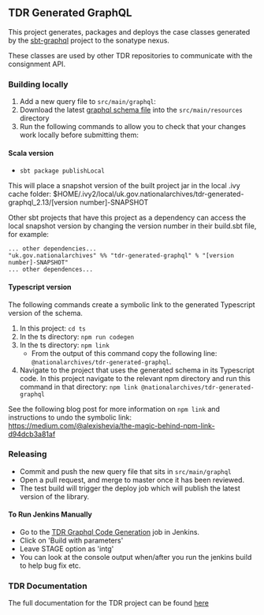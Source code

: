 ## TDR Generated GraphQL

This project generates, packages and deploys the case classes generated by the [sbt-graphql](https://github.com/muuki88/sbt-graphql) project to the sonatype nexus.

These classes are used by other TDR repositories to communicate with the consignment API.

### Building locally
1. Add a new query file to `src/main/graphql`:
2. Download the latest [graphql schema file](https://raw.githubusercontent.com/nationalarchives/tdr-consignment-api/master/schema.graphql) into the `src/main/resources` directory
3. Run the following commands to allow you to check that your changes work locally before submitting them:
#### Scala version
  * `sbt package publishLocal`

This will place a snapshot version of the built project jar in the local .ivy cache folder: $HOME/.ivy2/local/uk.gov.nationalarchives/tdr-generated-graphql_2.13/[version number]-SNAPSHOT

Other sbt projects that have this project as a dependency can access the local snapshot version by changing the version number in their build.sbt file, for example:
  ```
  ... other dependencies...
  "uk.gov.nationalarchives" %% "tdr-generated-graphql" % "[version number]-SNAPSHOT"
  ... other dependences...
   ```
  
#### Typescript version  
The following commands create a symbolic link to the generated Typescript version of the schema.
1. In this project: `cd ts`
2. In the ts directory: `npm run codegen`
3. In the ts directory: `npm link`
    * From the output of this command copy the following line: `@nationalarchives/tdr-generated-graphql`.
4. Navigate to the project that uses the generated schema in its Typescript code. In this project navigate to the relevant npm directory and run this command in that directory: `npm link @nationalarchives/tdr-generated-graphql`

See the following blog post for more information on `npm link` and instructions to undo the symbolic link: https://medium.com/@alexishevia/the-magic-behind-npm-link-d94dcb3a81af 

### Releasing
* Commit and push the new query file that sits in `src/main/graphql`
* Open a pull request, and merge to master once it has been reviewed.
* The test build will trigger the deploy job which will publish the latest version of the library.

#### To Run Jenkins Manually
* Go to the [TDR Graphql Code Generation](https://jenkins.tdr-management.nationalarchives.gov.uk/job/TDR%20Graphql%20Code%20Generation/) job in Jenkins. 
* Click on 'Build with parameters'
* Leave STAGE option as 'intg'
* You can look at the console output when/after you run the jenkins build to help bug fix etc.

### TDR Documentation
The full documentation for the TDR project can be found [here](https://github.com/nationalarchives/tdr-dev-documentation)
